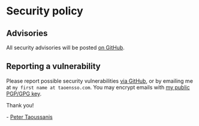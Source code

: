 # Security policy

## Advisories

All security advisories will be posted [on GitHub](https://github.com/taoensso/nippy/security/advisories).

## Reporting a vulnerability

Please report possible security vulnerabilities [via GitHub](https://github.com/taoensso/nippy/security/advisories), or by emailing me at `my first name at taoensso.com`. You may encrypt emails with [my public PGP/GPG key](https://www.taoensso.com/pgp).

Thank you!

\- [Peter Taoussanis](https://www.taoensso.com)
